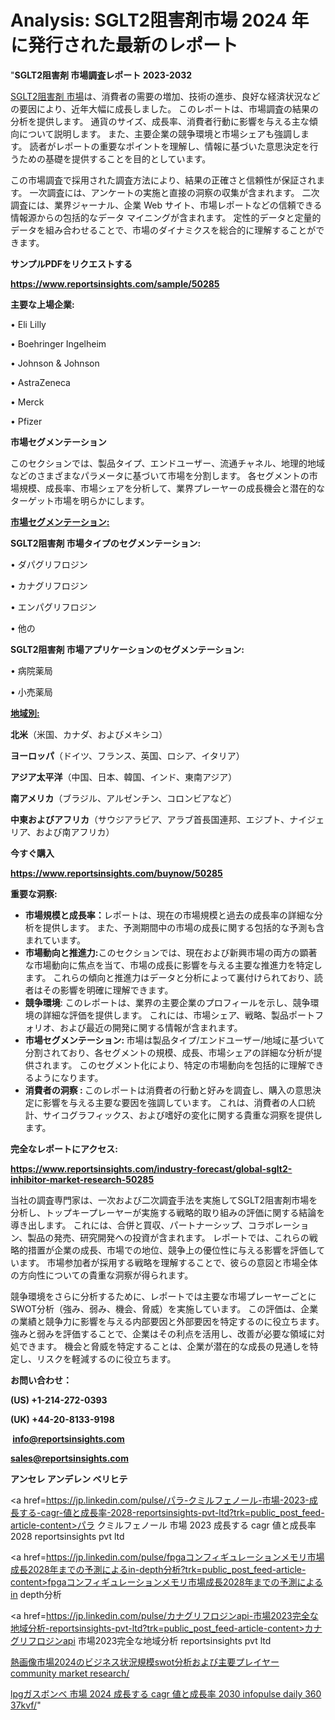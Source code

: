 # Analysis: SGLT2阻害剤市場 2024 年に発行された最新のレポート

"<strong>SGLT2阻害剤 市場調査レポート 2023-2032</strong>

<a href=https://www.reportsinsights.com/sample/50285>SGLT2阻害剤 市場</a>は、消費者の需要の増加、技術の進歩、良好な経済状況などの要因により、近年大幅に成長しました。 このレポートは、市場調査の結果の分析を提供します。 通貨のサイズ、成長率、消費者行動に影響を与える主な傾向について説明します。 また、主要企業の競争環境と市場シェアも強調します。 読者がレポートの重要なポイントを理解し、情報に基づいた意思決定を行うための基礎を提供することを目的としています。

この市場調査で採用された調査方法により、結果の正確さと信頼性が保証されます。 一次調査には、アンケートの実施と直接の洞察の収集が含まれます。 二次調査には、業界ジャーナル、企業 Web サイト、市場レポートなどの信頼できる情報源からの包括的なデータ マイニングが含まれます。 定性的データと定量的データを組み合わせることで、市場のダイナミクスを総合的に理解することができます。

<strong><b>サンプルPDFをリクエストする</b></strong>

<a href=https://www.reportsinsights.com/sample/50285><strong><u>https://www.reportsinsights.com/sample/50285</u></strong></a>

<strong>主要な上場企業:</strong>

• Eli Lilly

• Boehringer Ingelheim

• Johnson & Johnson

• AstraZeneca

• Merck

• Pfizer

<strong>市場セグメンテーション</strong>

このセクションでは、製品タイプ、エンドユーザー、流通チャネル、地理的地域などのさまざまなパラメータに基づいて市場を分割します。 各セグメントの市場規模、成長率、市場シェアを分析して、業界プレーヤーの成長機会と潜在的なターゲット市場を明らかにします。

<strong><u>市場セグメンテーション</u></strong><strong><u>:</u></strong>

<strong>SGLT2阻害剤 市場タイプのセグメンテーション:</strong>

• ダパグリフロジン

• カナグリフロジン

• エンパグリフロジン

• 他の

<strong>SGLT2阻害剤 市場アプリケーションのセグメンテーション:</strong>

• 病院薬局

• 小売薬局

<strong><u>地域別</u></strong><strong><u>:</u></strong>

<strong>北米</strong>（米国、カナダ、およびメキシコ）

<strong>ヨーロッパ</strong>（ドイツ、フランス、英国、ロシア、イタリア）

<strong>アジア太平洋</strong>（中国、日本、韓国、インド、東南アジア）

<strong>南アメリカ</strong>（ブラジル、アルゼンチン、コロンビアなど）

<strong>中東およびアフリカ</strong>（サウジアラビア、アラブ首長国連邦、エジプト、ナイジェリア、および南アフリカ）

<strong>今すぐ購入</strong>

<a href=https://www.reportsinsights.com/buynow/50285><strong><u>https://www.reportsinsights.com/buynow/50285</u></strong></a>

<strong>重要な洞察:</strong>
<ul>
  <li><strong>市場規模と成長率：</strong>レポートは、現在の市場規模と過去の成長率の詳細な分析を提供します。 また、予測期間中の市場の成長に関する包括的な予測も含まれています。</li>
  <li><strong>市場動向と推進力:</strong>このセクションでは、現在および新興市場の両方の顕著な市場動向に焦点を当て、市場の成長に影響を与える主要な推進力を特定します。 これらの傾向と推進力はデータと分析によって裏付けられており、読者はその影響を明確に理解できます。</li>
  <li><strong>競争環境</strong>: このレポートは、業界の主要企業のプロフィールを示し、競争環境の詳細な評価を提供します。 これには、市場シェア、戦略、製品ポートフォリオ、および最近の開発に関する情報が含まれます。</li>
  <li><strong>市場セグメンテーション: </strong>市場は製品タイプ/エンドユーザー/地域に基づいて分割されており、各セグメントの規模、成長、市場シェアの詳細な分析が提供されます。 このセグメント化により、特定の市場動向を包括的に理解できるようになります。</li>
  <li><strong>消費者の洞察 : </strong>このレポートは消費者の行動と好みを調査し、購入の意思決定に影響を与える主要な要因を強調しています。 これは、消費者の人口統計、サイコグラフィックス、および嗜好の変化に関する貴重な洞察を提供します。</li>
</ul>
<strong>完全なレポートにアクセス:</strong>

<a href=https://www.reportsinsights.com/industry-forecast/global-sglt2-inhibitor-market-research-50285><strong><u><b>https://www.reportsinsights.com/industry-forecast/global-sglt2-inhibitor-market-research-50285</b></u></strong></a>

当社の調査専門家は、一次および二次調査手法を実施してSGLT2阻害剤市場を分析し、トップキープレーヤーが実施する戦略的取り組みの評価に関する結論を導き出します。 これには、合併と買収、パートナーシップ、コラボレーション、製品の発売、研究開発への投資が含まれます。 レポートでは、これらの戦略的措置が企業の成長、市場での地位、競争上の優位性に与える影響を評価しています。 市場参加者が採用する戦略を理解することで、彼らの意図と市場全体の方向性についての貴重な洞察が得られます。

競争環境をさらに分析するために、レポートでは主要な市場プレーヤーごとにSWOT分析（強み、弱み、機会、脅威）を実施しています。 この評価は、企業の業績と競争力に影響を与える内部要因と外部要因を特定するのに役立ちます。 強みと弱みを評価することで、企業はその利点を活用し、改善が必要な領域に対処できます。 機会と脅威を特定することは、企業が潜在的な成長の見通しを特定し、リスクを軽減するのに役立ちます。

<strong>お問い合わせ：</strong>

<strong>(US) +1-214-272-0393</strong>

<strong>(UK) +44-20-8133-9198</strong>

<strong> </strong><a href=info@reportsinsights.com><strong><u>info@reportsinsights.com</u></strong></a>

<a href=sales@reportsinsights.com><strong><u>sales@reportsinsights.com</u></strong></a>

<strong>アンセレ アンデレン ベリヒテ</strong>

<a href=https://jp.linkedin.com/pulse/パラ-クミルフェノール-市場-2023-成長する-cagr-値と成長率-2028-reportsinsights-pvt-ltd?trk=public_post_feed-article-content>パラ クミルフェノール 市場 2023 成長する cagr 値と成長率 2028 reportsinsights pvt ltd</a>

<a href=https://jp.linkedin.com/pulse/fpgaコンフィギュレーションメモリ市場成長2028年までの予測によるin-depth分析?trk=public_post_feed-article-content>fpgaコンフィギュレーションメモリ市場成長2028年までの予測によるin depth分析</a>

<a href=https://jp.linkedin.com/pulse/カナグリフロジンapi-市場2023完全な地域分析-reportsinsights-pvt-ltd?trk=public_post_feed-article-content>カナグリフロジンapi 市場2023完全な地域分析 reportsinsights pvt ltd</a>

<a href=https://www.linkedin.com/pulse/熱画像市場2024のビジネス状況規模swot分析および主要プレイヤー-community-market-research/>熱画像市場2024のビジネス状況規模swot分析および主要プレイヤー community market research/</a>

<a href=https://www.linkedin.com/pulse/lpgガスボンベ-市場-2024-成長する-cagr-値と成長率-2030-infopulse-daily-360-37kvf/>lpgガスボンベ 市場 2024 成長する cagr 値と成長率 2030 infopulse daily 360 37kvf/</a>"
